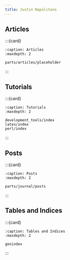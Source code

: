 ```yaml
---
title: Justin Napolitano
---
```

## Articles

:::{card}

```{toctree}
:caption: Articles
:maxdepth: 2

parts/articles/placeholder
```


:::

## Tutorials

:::{card}

```{toctree}
:caption: Tutorials
:maxdepth: 2

development_tools/index
latex/index
perl/index

```

:::


## Posts 

:::{card}

```{toctree}
:caption: Posts
:maxdepth: 2

parts/journal/posts
```


:::


## Tables and Indices

:::{card}

```{toctree}
:caption: Tables and Indices
:maxdepth: 2

genindex
```

:::
